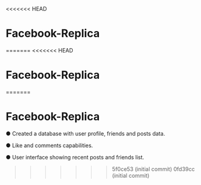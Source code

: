 <<<<<<< HEAD
# Facebook-Replica
=======
<<<<<<< HEAD
# Facebook-Replica
=======
# Facebook-Replica

● Created a database with user profile, friends and
posts data.

● Like and comments capabilities.

● User interface showing recent posts and friends list.
>>>>>>> 5f0ce53 (initial commit)
>>>>>>> 0fd39cc (initial commit)
